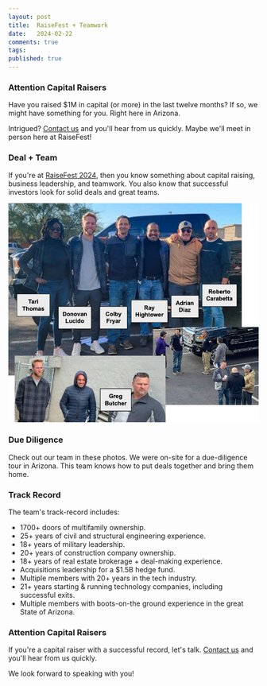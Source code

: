 ```yaml
---
layout: post
title:  RaiseFest + Teamwork
date:   2024-02-22
comments: true
tags: 
published: true
---
```


### Attention Capital Raisers

Have you raised $1M in capital (or more) in the last twelve months? If so, we might have something for you. Right here in Arizona. 

Intrigued? [Contact us](/contact) and you'll hear from us quickly. Maybe we'll meet in person here at RaiseFest!

### Deal + Team

If you're at [RaiseFest 2024](https://raisefest.com), then you know something about capital raising, business leadership, and teamwork. You also know that successful investors look for solid deals and great teams.

<img src="/images/midtown_team.jpg" width="600" alt="Midtown Team in Tucson, AZ" title="Midtown Team in Tucson, AZ" />

### Due Diligence

Check out our team in these photos. We were on-site for a due-diligence tour in Arizona. This team knows how to put deals together and bring them home.

### Track Record

The team's track-record includes:
* 1700+ doors of multifamily ownership.
* 25+ years of civil and structural engineering experience.
* 18+ years of military leadership.
* 20+ years of construction company ownership.
* 18+ years of real estate brokerage + deal-making experience.
* Acquisitions leadership for a $1.5B hedge fund.
* Multiple members with 20+ years in the tech industry.
* 21+ years starting & running technology companies, including successful exits.
* Multiple members with boots-on-the ground experience in the great State of Arizona.
 
### Attention Capital Raisers

If you're a capital raiser with a successful record, let's talk. [Contact us](/contact) and you'll hear from us quickly.

We look forward to speaking with you!